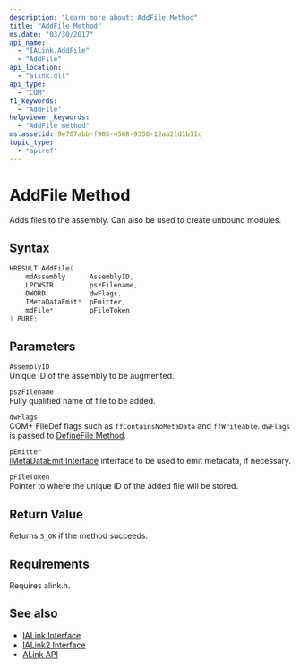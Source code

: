 ```yaml
---
description: "Learn more about: AddFile Method"
title: "AddFile Method"
ms.date: "03/30/2017"
api_name:
  - "IALink.AddFile"
  - "AddFile"
api_location:
  - "alink.dll"
api_type:
  - "COM"
f1_keywords:
  - "AddFile"
helpviewer_keywords:
  - "AddFile method"
ms.assetid: 9e707abb-f905-4568-9356-12aa21d1b11c
topic_type:
  - "apiref"
---
```

# AddFile Method

Adds files to the assembly. Can also be used to create unbound modules.

## Syntax

```cpp
HRESULT AddFile(
    mdAssembly      AssemblyID,
    LPCWSTR         pszFilename,
    DWORD           dwFlags,
    IMetaDataEmit*  pEmitter,
    mdFile*         pFileToken
) PURE;
```

## Parameters

 `AssemblyID`\
 Unique ID of the assembly to be augmented.

 `pszFilename`\
 Fully qualified name of file to be added.

 `dwFlags`\
 COM+ FileDef flags such as `ffContainsNoMetaData` and `ffWriteable`. `dwFlags` is passed to [DefineFile Method](../../../core/unmanaged-api/metadata/interfaces/imetadataassemblyemit-definefile-method.md).

 `pEmitter`\
 [IMetaDataEmit Interface](../../../core/unmanaged-api/metadata/interfaces/imetadataemit-interface.md) interface to be used to emit metadata, if necessary.

 `pFileToken`\
 Pointer to where the unique ID of the added file will be stored.

## Return Value

 Returns `S_OK` if the method succeeds.

## Requirements

 Requires alink.h.

## See also

- [IALink Interface](ialink-interface.md)
- [IALink2 Interface](ialink2-interface.md)
- [ALink API](index.md)
